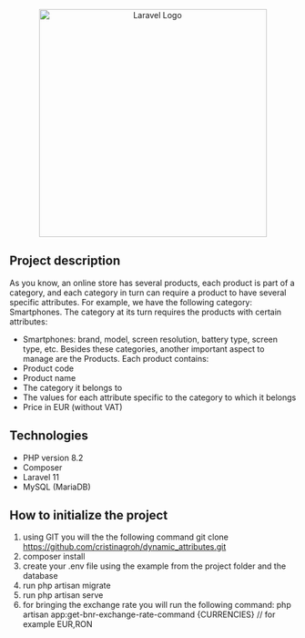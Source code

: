 <p align="center"><a href="https://laravel.com" target="_blank"><img src="https://raw.githubusercontent.com/laravel/art/master/logo-lockup/5%20SVG/2%20CMYK/1%20Full%20Color/laravel-logolockup-cmyk-red.svg" width="400" alt="Laravel Logo"></a></p>

## Project description

As you know, an online store has several products, each product is part of a category, and each category in turn can require a product to have several specific attributes.
For example, we have the following category: Smartphones. The category at its turn requires the products with certain attributes:
- Smartphones: brand, model, screen resolution, battery type, screen type, etc.
Besides these categories, another important aspect to manage are the Products. Each product contains:
- Product code
- Product name
- The category it belongs to
- The values ​​for each attribute specific to the category to which it belongs
- Price in EUR (without VAT)

## Technologies
- PHP version 8.2 
- Composer
- Laravel 11
- MySQL (MariaDB)

## How to initialize the project
1. using GIT you will the the following command git clone https://github.com/cristinagroh/dynamic_attributes.git
2. composer install
3. create your .env file using the example from the project folder and the database
4. run php artisan migrate
5. run php artisan serve
6. for bringing the exchange rate you will run the following command: php artisan app:get-bnr-exchange-rate-command {CURRENCIES} // for example EUR,RON
